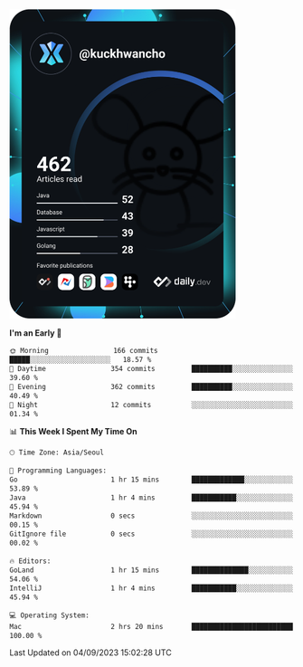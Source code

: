 <a href="https://app.daily.dev/kuckhwancho"><img src="https://github.com/kuckjwi0928/kuckjwi0928/blob/master/devcard.svg" width="400" alt="Kuckjwi Devcard"/></a>

<!--START_SECTION:waka-->
**I'm an Early 🐤** 

```text
🌞 Morning                166 commits         █████░░░░░░░░░░░░░░░░░░░░   18.57 % 
🌆 Daytime                354 commits         ██████████░░░░░░░░░░░░░░░   39.60 % 
🌃 Evening                362 commits         ██████████░░░░░░░░░░░░░░░   40.49 % 
🌙 Night                  12 commits          ░░░░░░░░░░░░░░░░░░░░░░░░░   01.34 % 
```


📊 **This Week I Spent My Time On** 

```text
🕑︎ Time Zone: Asia/Seoul

💬 Programming Languages: 
Go                       1 hr 15 mins        █████████████░░░░░░░░░░░░   53.89 % 
Java                     1 hr 4 mins         ███████████░░░░░░░░░░░░░░   45.94 % 
Markdown                 0 secs              ░░░░░░░░░░░░░░░░░░░░░░░░░   00.15 % 
GitIgnore file           0 secs              ░░░░░░░░░░░░░░░░░░░░░░░░░   00.02 % 

🔥 Editors: 
GoLand                   1 hr 15 mins        ██████████████░░░░░░░░░░░   54.06 % 
IntelliJ                 1 hr 4 mins         ███████████░░░░░░░░░░░░░░   45.94 % 

💻 Operating System: 
Mac                      2 hrs 20 mins       █████████████████████████   100.00 % 
```


 Last Updated on 04/09/2023 15:02:28 UTC
<!--END_SECTION:waka-->
